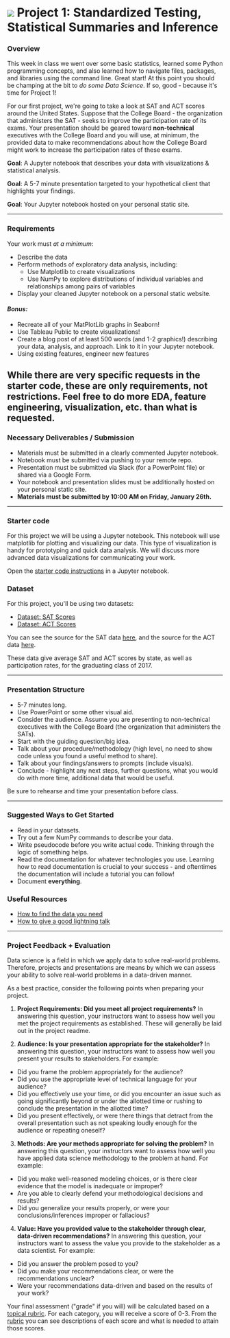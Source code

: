 # ![](https://ga-dash.s3.amazonaws.com/production/assets/logo-9f88ae6c9c3871690e33280fcf557f33.png) Project 1: Standardized Testing, Statistical Summaries and Inference

### Overview

This week in class we went over some basic statistics, learned some Python programming concepts, and also learned how to navigate files, packages, and libraries using the command line. Great start! At this point you should be champing at the bit to _do some Data Science_. If so, good - because it's time for Project 1!

For our first project, we're going to take a look at SAT and ACT scores around the United States. Suppose that the College Board - the organization that administers the SAT - seeks to improve the participation rate of its exams. Your presentation should be geared toward **non-technical** executives with the College Board and you will use, at minimum, the provided data to make recommendations about how the College Board might work to increase the participation rates of these exams.

**Goal**: A Jupyter notebook that describes your data with visualizations & statistical analysis.

**Goal**: A 5-7 minute presentation targeted to your hypothetical client that highlights your findings.

**Goal**: Your Jupyter notebook hosted on your personal static site.

---

### Requirements

Your work must _at a minimum_:

- Describe the data
- Perform methods of exploratory data analysis, including:
  - Use Matplotlib to create visualizations
  - Use NumPy to explore distributions of individual variables and relationships among pairs of variables
- Display your cleaned Jupyter notebook on a personal static website.

#### ***Bonus:***
 - Recreate all of your MatPlotLib graphs in Seaborn!
 - Use Tableau Public to create visualizations!
 - Create a blog post of at least 500 words (and 1-2 graphics!) describing your data, analysis, and approach. Link to it in your Jupyter notebook.
 - Using existing features, engineer new features

While there are very specific requests in the starter code, these are only requirements, not restrictions. Feel free to do more EDA, feature engineering, visualization, etc. than what is requested.
---

### Necessary Deliverables / Submission

- Materials must be submitted in a clearly commented Jupyter notebook.
- Notebook must be submitted via pushing to your remote repo.
- Presentation must be submitted via Slack (for a PowerPoint file) or shared via a Google Form.
- Your notebook and presentation slides must be additionally hosted on your personal static site.
- **Materials must be submitted by 10:00 AM on Friday, January 26th.**

---

### Starter code

For this project we will be using a Jupyter notebook. This notebook will use matplotlib for plotting and visualizing our data. This type of visualization is handy for prototyping and quick data analysis. We will discuss more advanced data visualizations for communicating your work.

Open the [starter code instructions](./code/) in a Jupyter notebook.

### Dataset

For this project, you'll be using two datasets:

- [Dataset: SAT Scores](./data/sat.csv)
- [Dataset: ACT Scores](./data/act.csv)

You can see the source for the SAT data [here](https://blog.prepscholar.com/average-sat-scores-by-state-most-recent), and the source for the ACT data [here](https://blog.prepscholar.com/act-scores-by-state-averages-highs-and-lows).

These data give average SAT and ACT scores by state, as well as participation rates, for the graduating class of 2017.

---

### Presentation Structure

- 5-7 minutes long.
- Use PowerPoint or some other visual aid.
- Consider the audience. Assume you are presenting to non-technical executives with the College Board (the organization that administers the SATs).
- Start with the guiding question/big idea.
- Talk about your procedure/methodology (high level, no need to show code unless you found a useful method to share).
- Talk about your findings/answers to prompts (include visuals).
- Conclude - highlight any next steps, further questions, what you would do with more time, additional data that would be useful.

Be sure to rehearse and time your presentation before class.

---

### Suggested Ways to Get Started

- Read in your datasets.
- Try out a few NumPy commands to describe your data.
- Write pseudocode before you write actual code. Thinking through the logic of something helps.  
- Read the documentation for whatever technologies you use. Learning how to read documentation is crucial to your success - and oftentimes the documentation will include a tutorial you can follow!
- Document **everything**.

### Useful Resources

- [How to find the data you need](http://flowingdata.com/2009/10/01/30-resources-to-find-the-data-you-need/)
- [How to give a good lightning talk](https://www.semrush.com/blog/16-ways-to-prepare-for-a-lightning-talk/)

---

### Project Feedback + Evaluation

Data science is a field in which we apply data to solve real-world problems. Therefore, projects and presentations are means by which we can assess your ability to solve real-world problems in a data-driven manner.

As a best practice, consider the following points when preparing your project.
1. **Project Requirements: Did you meet all project requirements?** In answering this question, your instructors want to assess how well you met the project requirements as established. These will generally be laid out in the project readme.

2. **Audience: Is your presentation appropriate for the stakeholder?** In answering this question, your instructors want to assess how well you present your results to stakeholders. For example:
  - Did you frame the problem appropriately for the audience?
  - Did you use the appropriate level of technical language for your audience?
  - Did you effectively use your time, or did you encounter an issue such as going significantly beyond or under the allotted time or rushing to conclude the presentation in the allotted time?
  - Did you present effectively, or were there things that detract from the overall presentation such as not speaking loudly enough for the audience or repeating oneself?

3. **Methods: Are your methods appropriate for solving the problem?** In answering this question, your instructors want to assess how well you have applied data science methodology to the problem at hand. For example:
  - Did you make well-reasoned modeling choices, or is there clear evidence that the model is inadequate or improper?
  - Are you able to clearly defend your methodological decisions and results?
  - Did you generalize your results properly, or were your conclusions/inferences improper or fallacious?

4. **Value: Have you provided value to the stakeholder through clear, data-driven recommendations?** In answering this question, your instructors want to assess the value you provide to the stakeholder as a data scientist. For example:
  - Did you answer the problem posed to you?
  - Did you make your recommendations clear, or were the recommendations unclear?
  - Were your recommendations data-driven and based on the results of your work?

Your final assessment ("grade" if you will) will be calculated based on a [topical rubric](https://docs.google.com/spreadsheets/d/19k8OZ42xzr7v9GDv2IUyD175yGjJlwTNokcufwX9Ago/edit?usp=sharing).  For each category, you will receive a score of 0-3.  From the [rubric](https://docs.google.com/spreadsheets/d/19k8OZ42xzr7v9GDv2IUyD175yGjJlwTNokcufwX9Ago/edit?usp=sharing) you can see descriptions of each score and what is needed to attain those scores.
